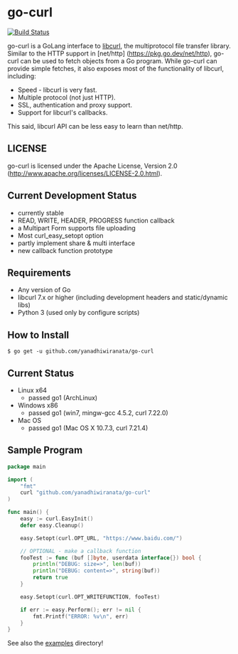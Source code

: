 go-curl
=======

[![Build Status](https://secure.travis-ci.org/andelf/go-curl.png?branch=master)](http://travis-ci.org/andelf/go-curl)

go-curl is a GoLang interface to [libcurl](https://curl.haxx.se/libcurl/),
the multiprotocol file transfer library. Similar to the HTTP
support in [net/http] (https://pkg.go.dev/net/http), go-curl can be used to
fetch objects from a Go program. While go-curl can provide simple fetches,
it also exposes most of the functionality of libcurl, including:

 * Speed - libcurl is very fast.
 * Multiple protocol (not just HTTP).
 * SSL, authentication and proxy support.
 * Support for libcurl's callbacks.

This said, libcurl API can be less easy to learn than net/http.

LICENSE
-------

go-curl is licensed under the Apache License, Version 2.0 (http://www.apache.org/licenses/LICENSE-2.0.html).

Current Development Status
--------------------------

 * currently stable
 * READ, WRITE, HEADER, PROGRESS function callback
 * a Multipart Form supports file uploading
 * Most curl_easy_setopt option
 * partly implement share & multi interface
 * new callback function prototype

Requirements
------------
 * Any version of Go
 * libcurl 7.x or higher (including development headers and static/dynamic libs)
 * Python 3 (used only by configure scripts)


How to Install
--------------

    $ go get -u github.com/yanadhiwiranata/go-curl

Current Status
--------------

 * Linux x64
   * passed go1 (ArchLinux)
 * Windows x86
   * passed go1 (win7, mingw-gcc 4.5.2, curl 7.22.0)
 * Mac OS
   * passed go1 (Mac OS X 10.7.3, curl 7.21.4)

Sample Program
--------------

```go
package main

import (
    "fmt"
    curl "github.com/yanadhiwiranata/go-curl"
)

func main() {
    easy := curl.EasyInit()
    defer easy.Cleanup()

    easy.Setopt(curl.OPT_URL, "https://www.baidu.com/")

    // OPTIONAL - make a callback function
    fooTest := func (buf []byte, userdata interface{}) bool {
        println("DEBUG: size=>", len(buf))
        println("DEBUG: content=>", string(buf))
        return true
    }

    easy.Setopt(curl.OPT_WRITEFUNCTION, fooTest)

    if err := easy.Perform(); err != nil {
        fmt.Printf("ERROR: %v\n", err)
    }
}
```

See also the [examples](./examples/) directory!
